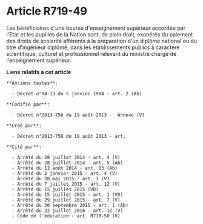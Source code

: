 # Article R719-49

Les bénéficiaires d'une bourse d'enseignement supérieur accordée par l'Etat et les pupilles de la Nation sont, de plein
droit, exonérés du paiement des droits de scolarité afférents à la préparation d'un diplôme national ou du titre d'ingénieur
diplômé, dans les établissements publics à caractère scientifique, culturel et professionnel relevant du ministre chargé de
l'enseignement supérieur.

**Liens relatifs à cet article**

	**Anciens textes**:

	  - Décret n°84-13 du 5 janvier 1984 - art. 2 (Ab)

	**Codifié par**:

	  - Décret n°2013-756 du 19 août 2013 -  Annexe (V)

	**Créé par**:

	  - Décret n°2013-756 du 19 août 2013 - art.

	**Cité par**:

	  - Arrêté du 28 juillet 2014 - art. 4 (V)
	  - Arrêté du 28 juillet 2014 - art. 5 (Ab)
	  - Arrêté du 12 août 2014 - art. 13 (Ab)
	  - Arrêté du 2 janvier 2015 - art. 4 (V)
	  - Arrêté du 28 mai 2015 - art. 3 (V)
	  - Arrêté du 7 juillet 2015 - art. 12 (V)
	  - Arrêté du 15 juillet 2015 (VD)
	  - Arrêté du 15 juillet 2015 - art. 1 (VD)
	  - Arrêté du 29 juillet 2015 - art. 7 (V)
	  - Arrêté du 30 septembre 2015 - art. 1 (Ab)
	  - Arrêté du 22 juillet 2016 - art. 12 (V)
	  - Code de l'éducation - art. R719-50 (V)
